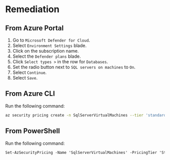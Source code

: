 # Remediation

## From Azure Portal

1. Go to `Microsoft Defender for Cloud`.
2. Select `Environment Settings` blade.
3. Click on the subscription name.
4. Select the `Defender plans` blade.
5. Click `Select types >` in the row for `Databases`.
6. Set the radio button next to `SQL servers on machines` to `On`.
7. Select `Continue`.
8. Select `Save`.

## From Azure CLI

Run the following command:

```sh
az security pricing create -n SqlServerVirtualMachines --tier 'standard'
```

## From PowerShell

Run the following command:

```ps
Set-AzSecurityPricing -Name 'SqlServerVirtualMachines' -PricingTier 'Standard'
```
